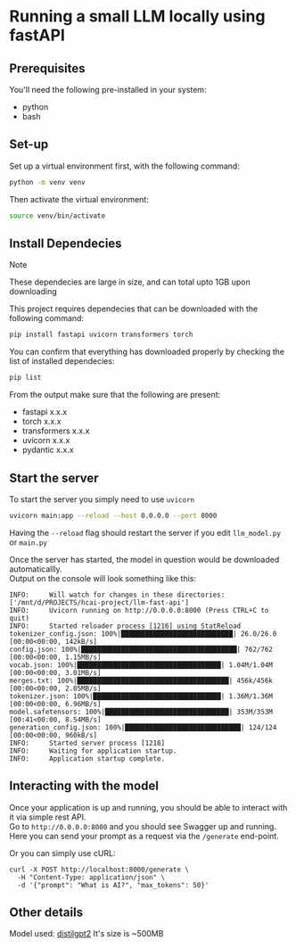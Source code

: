 # Running a small LLM locally using fastAPI

## Prerequisites

You'll need the following pre-installed in your system:
- python
- bash

## Set-up

Set up a virtual environment first, with the following command:

```bash 
python -m venv venv
```

Then activate the virtual environment:

```bash
source venv/bin/activate 
```

## Install Dependecies

> [!NOTE]
> These dependecies are large in size, and can total upto 1GB upon downloading

This project requires dependecies that can be downloaded with the following command:

```bash
pip install fastapi uvicorn transformers torch
```

You can confirm that everything has downloaded properly by checking the list of installed dependecies:

```bash
pip list
```

From the output make sure that the following are present:
- fastapi      x.x.x
- torch        x.x.x
- transformers x.x.x
- uvicorn      x.x.x
- pydantic     x.x.x

## Start the server

To start the server you simply need to use `uvicorn`

```bash 
uvicorn main:app --reload --host 0.0.0.0 --port 8000
```

Having the `--reload` flag should restart the server if you edit `llm_model.py` or `main.py`

Once the server has started, the model in question would be downloaded automaticallly.      
Output on the console will look something like this:

```
INFO:     Will watch for changes in these directories: ['/mnt/d/PROJECTS/hcai-project/llm-fast-api']
INFO:     Uvicorn running on http://0.0.0.0:8000 (Press CTRL+C to quit)
INFO:     Started reloader process [1216] using StatReload
tokenizer_config.json: 100%|████████████████████████████| 26.0/26.0 [00:00<00:00, 142kB/s]
config.json: 100%|███████████████████████████████████████| 762/762 [00:00<00:00, 1.15MB/s]
vocab.json: 100%|████████████████████████████████████| 1.04M/1.04M [00:00<00:00, 3.01MB/s]
merges.txt: 100%|██████████████████████████████████████| 456k/456k [00:00<00:00, 2.05MB/s]
tokenizer.json: 100%|████████████████████████████████| 1.36M/1.36M [00:00<00:00, 6.96MB/s]
model.safetensors: 100%|███████████████████████████████| 353M/353M [00:41<00:00, 8.54MB/s]
generation_config.json: 100%|█████████████████████████████| 124/124 [00:00<00:00, 960kB/s]
INFO:     Started server process [1218]
INFO:     Waiting for application startup.
INFO:     Application startup complete.
```

## Interacting with the model 

Once your application is up and running, you should be able to interact with it via simple rest API.    
Go to `http://0.0.0.0:8000` and you should see Swagger up and running.      
Here you can send your prompt as a request via the `/generate` end-point.   

Or you can simply use cURL:

```curl 
curl -X POST http://localhost:8000/generate \
  -H "Content-Type: application/json" \
  -d '{"prompt": "What is AI?", "max_tokens": 50}'
```

## Other details

Model used: [distilgpt2](https://huggingface.co/distilgpt2)
It's size is ~500MB

